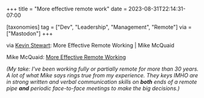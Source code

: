 +++
title = "More effective remote work"
date = 2023-08-31T22:14:31-07:00

[taxonomies]
tag = ["Dev", "Leadership", "Management", "Remote"]
via = ["Mastodon"]
+++

via [Kevin Stewart](https://hachyderm.io/@kstewart/110987676386029815): More Effective Remote Working | Mike McQuaid

<!-- more -->

Mike McQuaid: [More Effective Remote Working](https://mikemcquaid.com/more-effective-remote-working/)

_(My take: I've been working fully or partially remote for more than 30 years. A lot of what Mike says rings true from my experience. They keys IMHO are in strong written and verbal communication skills on **both** ends of a remote pipe **and** periodic face-to-face meetings to make the big decisions.)_

